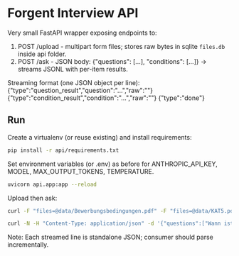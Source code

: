 # Forgent Interview API

Very small FastAPI wrapper exposing endpoints to:

1. POST /upload  - multipart form files; stores raw bytes in sqlite `files.db` inside api folder.
2. POST /ask     - JSON body: {"questions": [...], "conditions": [...]} -> streams JSONL with per-item results.

Streaming format (one JSON object per line):
{"type":"question_result","question":"...","raw":"<model raw JSON>"}
{"type":"condition_result","condition":"...","raw":"<model raw JSON>"}
{"type":"done"}

## Run
Create a virtualenv (or reuse existing) and install requirements:

```bash
pip install -r api/requirements.txt
```

Set environment variables (or .env) as before for ANTHROPIC_API_KEY, MODEL, MAX_OUTPUT_TOKENS, TEMPERATURE.

```bash
uvicorn api.app:app --reload
```

Upload then ask:

```bash
curl -F "files=@data/Bewerbungsbedingungen.pdf" -F "files=@data/KAT5.pdf" http://127.0.0.1:8000/upload

curl -N -H "Content-Type: application/json" -d '{"questions":["Wann ist die Frist?"], "conditions":["Ist die Abgabefrist vor dem 31.12.2025?"]}' http://127.0.0.1:8000/ask
```

Note: Each streamed line is standalone JSON; consumer should parse incrementally.
